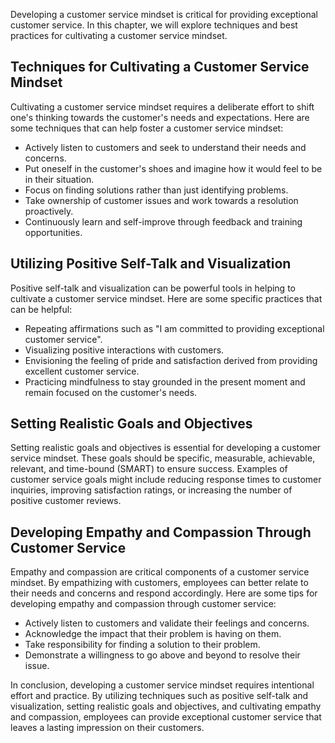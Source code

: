 
Developing a customer service mindset is critical for providing exceptional customer service. In this chapter, we will explore techniques and best practices for cultivating a customer service mindset.

Techniques for Cultivating a Customer Service Mindset
-----------------------------------------------------

Cultivating a customer service mindset requires a deliberate effort to shift one's thinking towards the customer's needs and expectations. Here are some techniques that can help foster a customer service mindset:

* Actively listen to customers and seek to understand their needs and concerns.
* Put oneself in the customer's shoes and imagine how it would feel to be in their situation.
* Focus on finding solutions rather than just identifying problems.
* Take ownership of customer issues and work towards a resolution proactively.
* Continuously learn and self-improve through feedback and training opportunities.

Utilizing Positive Self-Talk and Visualization
----------------------------------------------

Positive self-talk and visualization can be powerful tools in helping to cultivate a customer service mindset. Here are some specific practices that can be helpful:

* Repeating affirmations such as "I am committed to providing exceptional customer service".
* Visualizing positive interactions with customers.
* Envisioning the feeling of pride and satisfaction derived from providing excellent customer service.
* Practicing mindfulness to stay grounded in the present moment and remain focused on the customer's needs.

Setting Realistic Goals and Objectives
--------------------------------------

Setting realistic goals and objectives is essential for developing a customer service mindset. These goals should be specific, measurable, achievable, relevant, and time-bound (SMART) to ensure success. Examples of customer service goals might include reducing response times to customer inquiries, improving satisfaction ratings, or increasing the number of positive customer reviews.

Developing Empathy and Compassion Through Customer Service
----------------------------------------------------------

Empathy and compassion are critical components of a customer service mindset. By empathizing with customers, employees can better relate to their needs and concerns and respond accordingly. Here are some tips for developing empathy and compassion through customer service:

* Actively listen to customers and validate their feelings and concerns.
* Acknowledge the impact that their problem is having on them.
* Take responsibility for finding a solution to their problem.
* Demonstrate a willingness to go above and beyond to resolve their issue.

In conclusion, developing a customer service mindset requires intentional effort and practice. By utilizing techniques such as positive self-talk and visualization, setting realistic goals and objectives, and cultivating empathy and compassion, employees can provide exceptional customer service that leaves a lasting impression on their customers.
